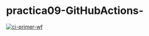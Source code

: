 # practica09-GitHubActions-

[![ci-primer-wf](https://github.com/RahmaYEZZA/practica09-GitHubActions/actions/workflows/ci-primer-wf.yml/badge.svg)](https://github.com/RahmaYEZZA/practica09-GitHubActions/actions/workflows/ci-primer-wf.yml)
